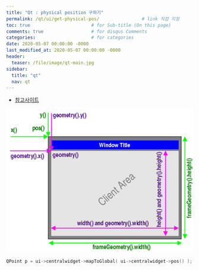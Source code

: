 ```yaml
---
title: "Qt : physical position 구하기"
permalink: /qt/ui/get-physical-pos/                # link 직접 지정
toc: true                       # for Sub-title (On this page)
comments: true                  # for disqus Comments
categories:                     # for categories
date: 2020-05-07 00:00:00 -0000
last_modified_at: 2020-05-07 00:00:00 -0000
header:
  teaser: /file/image/qt-main.jpg
sidebar:
  title: "qt"
  nav: qt
---
```


* [참고사이트](https://wikidocs.net/36590)

![](/file/image/physical-pos.png)

```cpp
QPoint p = ui->centralwidget->mapToGlobal( ui->centralwidget->pos() );
```